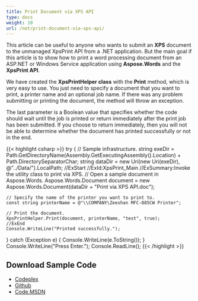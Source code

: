 ```yaml
---
title: Print Document via XPS API
type: docs
weight: 10
url: /net/print-document-via-xps-api/
---
```


This article can be useful to anyone who wants to submit an **XPS** document to the unmanaged XpsPrint API from a .NET application. But the main goal if this article is to show how to print a word processing document from an ASP.NET or Windows Service application using **Aspose.Words** and the **XpsPrint API**.

We have created the **XpsPrintHelper class** with the **Print** method, which is very easy to use. You just need to specify a document that you want to print, a printer name and an optional job name. If there was any problem submitting or printing the document, the method will throw an exception.

The last parameter is a Boolean value that specifies whether the code should wait until the job is printed or return immediately after the print job has been submitted. If you choose to return immediately, then you will not be able to determine whether the document has printed successfully or not in the end.

{{< highlight csharp >}}
try
{
    // Sample infrastructure.
    string exeDir = Path.GetDirectoryName(Assembly.GetExecutingAssembly().Location) + Path.DirectorySeparatorChar;
    string dataDir = new Uri(new Uri(exeDir), @"../Data/").LocalPath;
    //ExStart
    //ExId:XpsPrint_Main
    //ExSummary:Invoke the utility class to print via XPS.
    // Open a sample document in Aspose.Words.
    Aspose.Words.Document document = new Aspose.Words.Document(dataDir + "Print via XPS API.doc");

    // Specify the name of the printer you want to print to.
    const string printerName = @"\\COMPANY\Zeeshan MFC-885CW Printer";

    // Print the document.
    XpsPrintHelper.Print(document, printerName, "test", true);
    //ExEnd
    Console.WriteLine("Printed successfully.");
}
catch (Exception e)
{
    Console.WriteLine(e.ToString());
}
Console.WriteLine("Press Enter.");
Console.ReadLine();
{{< /highlight >}}
## **Download Sample Code**
- [Codeplex](https://asposeopenxml.codeplex.com/releases/view/617779)
- [Github](https://github.com/aspose-words/Aspose.Words-for-.NET/releases/tag/MissingFeaturesofOpenXMLWordsv1.1)
- [Code.MSDN](https://code.msdn.microsoft.com/Missing-Features-in-6a2c882b)
